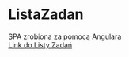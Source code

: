 # ListaZadan
SPA zrobiona za pomocą Angulara  
[Link do Listy Zadań](https://kkasztann.github.io/ListaZadan/)

